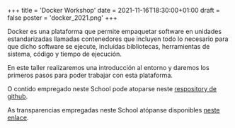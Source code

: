 +++
title = 'Docker Workshop'
date = 2021-11-16T18:30:00+01:00
draft = false
poster = 'docker_2021.png'
+++

Docker es una plataforma que permite empaquetar software en unidades estandarizadas llamadas contenedores que incluyen todo lo necesario para que dicho software se ejecute, incluidas bibliotecas, herramientas de sistema, código y tiempo de ejecución.

En este taller realizaremos una introducción al entorno y daremos los primeros pasos para poder trabajar con esta plataforma.

O contido empregado neste School pode atoparse neste [respository de github](https://github.com/ogarcia/talks/tree/master/docker_workshop).

As transparencias empregadas neste School atópanse disponibles [neste enlace](https://slides.com/oamor/docker-workshop#/cover).
